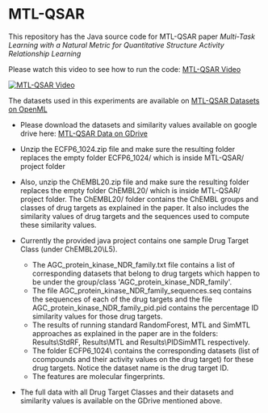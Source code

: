 # MTL-QSAR
This repository has the Java source code for MTL-QSAR paper *Multi-Task Learning with a Natural Metric for Quantitative Structure Activity Relationship Learning*

Please watch this video to see how to run the code: <a href="https://youtu.be/mZOr0HVwbKM" target="_blank">MTL-QSAR Video</a>

[![MTL-QSAR Video](https://img.youtube.com/vi/mZOr0HVwbKM/0.jpg)](https://www.youtube.com/watch?v=mZOr0HVwbKM "Everything Is AWESOME")



The datasets used in this experiments are available on <a href="https://www.openml.org/s/3" target="_blank">MTL-QSAR Datasets on OpenML</a> 

* Please download the datasets and similarity values available on google drive here: <a href="https://drive.google.com/drive/folders/1WCQWIe7wlVfQ7vbwZgHXQy3YDRAPMUte?usp=sharing" target="_blank">MTL-QSAR Data on GDrive</a> 

* Unzip the ECFP6_1024.zip file and make sure the resulting folder replaces the empty folder ECFP6_1024/ which is inside MTL-QSAR/ project folder

* Also, unzip the ChEMBL20.zip file and make sure the resulting folder replaces the empty folder ChEMBL20/ which is inside MTL-QSAR/ project folder. The ChEMBL20/ folder contains the ChEMBL groups and classes of drug targets as explained in the paper. It also includes the similarity values of drug targets and the sequences used to compute these similarity values. 

* Currently the provided java project contains one sample Drug Target Class (under ChEMBL20\L5). 
  * The AGC_protein_kinase_NDR_family.txt file contains a list of corresponding datasets that belong to drug targets which happen to be under the group/class 'AGC_protein_kinase_NDR_family'. 
  * The file AGC_protein_kinase_NDR_family_sequences.seq contains the sequences of each of the drug targets and the file AGC_protein_kinase_NDR_family_pid.pid contains the percentage ID similarity values for those drug targets. 
  * The results of running standard RandomForest, MTL and SimMTL approaches as explained in the paper are in the folders: Results\StdRF, Results\MTL and Results\PIDSimMTL respectively. 
  * The folder ECFP6_1024\ contains the corresponding datasets (list of ccompounds and their activity values on the drug target) for these drug targets. Notice the dataset name is the drug target ID. 
  * The features are molecular fingerprints.

* The full data with all Drug Target Classes and their datasets and similarity values is available on the GDrive mentioned above.

